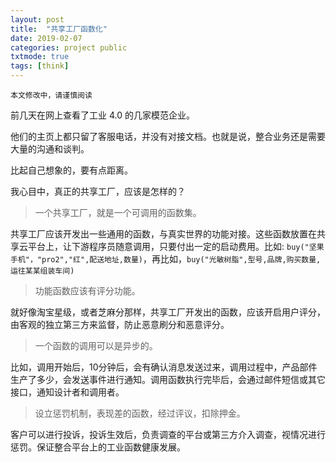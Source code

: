 ```yaml
---
layout: post
title:  "共享工厂函数化"
date: 2019-02-07
categories: project public
txtmode: true
tags: [think]
---
```


`本文修改中，请谨慎阅读`

前几天在网上查看了工业 4.0 的几家模范企业。

他们的主页上都只留了客服电话，并没有对接文档。也就是说，整合业务还是需要大量的沟通和谈判。

比起自己想象的，要有点距离。

我心目中，真正的共享工厂，应该是怎样的？

>一个共享工厂，就是一个可调用的函数集。

共享工厂应该开发出一些通用的函数，与真实世界的功能对接。这些函数放置在共享云平台上，让下游程序员随意调用，只要付出一定的启动费用。比如: `buy("坚果手机"，"pro2","红",配送地址,数量)`，再比如，`buy("光敏树脂",型号,品牌,购买数量,运往某某组装车间)`

>功能函数应该有评分功能。

就好像淘宝星级，或者芝麻分那样，共享工厂开发出的函数，应该开启用户评分，由客观的独立第三方来监督，防止恶意刷分和恶意评分。

>一个函数的调用可以是异步的。

比如，调用开始后，10分钟后，会有确认消息发送过来，调用过程中，产品部件生产了多少，会发送事件进行通知。调用函数执行完毕后，会通过邮件短信或其它接口，通知设计者和调用者。

>设立惩罚机制，表现差的函数，经过评议，扣除押金。

客户可以进行投诉，投诉生效后，负责调查的平台或第三方介入调查，视情况进行惩罚。保证整合平台上的工业函数健康发展。
